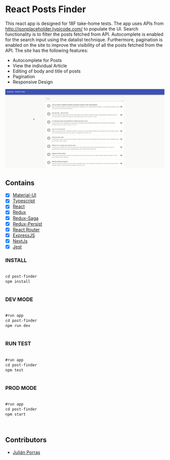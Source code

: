 # React Posts Finder

This react app is designed for 18F take-home tests.
The app uses APIs from http://jsonplaceholder.typicode.com/ to populate the UI. Search functionality is to filter the posts fetched from API.
Autocomplete is enabled for the search input using the datalist technique. Furthermore, pagination is enabled on the site to improve the visibility
of all the posts fetched from the API. The site has the following features:

- Autocomplete for Posts
- View the individual Article 
- Editing of body and title of posts
- Pagination
- Responsive Design

![](example.gif)

## Contains

-   [x] [Material-UI](https://github.com/mui-org/material-ui)
-   [x] [Typescript](https://www.typescriptlang.org/)
-   [x] [React](https://facebook.github.io/react/)
-   [x] [Redux](https://github.com/reactjs/redux)
-   [x] [Redux-Saga](https://github.com/redux-saga/redux-saga)
-   [x] [Redux-Persist](https://github.com/rt2zz/redux-persist)
-   [x] [React Router](https://github.com/ReactTraining/react-router)
-   [x] [ExpressJS](https://github.com/expressjs/express)
-   [x] [NextJs](https://github.com/vercel/next.js)
-   [x] [Jest](https://github.com/facebook/jest)

### INSTALL

<pre>
<code>
cd post-finder
npm install
</code>
</pre>

### DEV MODE

<pre>
<code>
#run app 
cd post-finder
npm run dev
</code>
</pre>

### RUN TEST

<pre>
<code>
#run app 
cd post-finder
npm test
</code>
</pre>

### PROD MODE
<pre>
<code>
#run app 
cd post-finder
npm start

</code>
</pre>

## Contributors
-   [Julián Porras](https://github.com/JulianPorras8)
